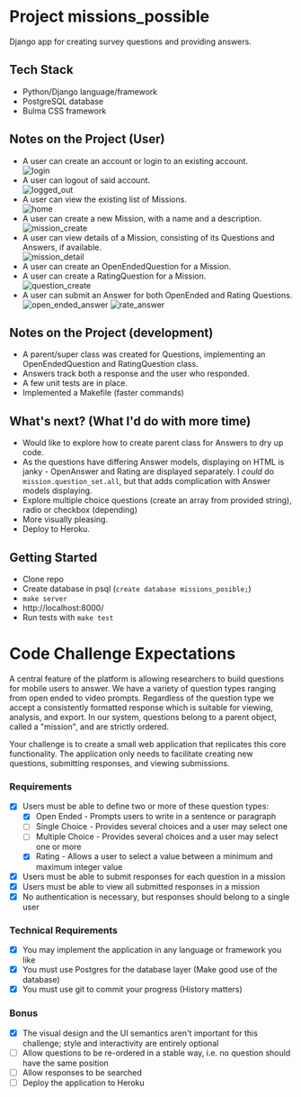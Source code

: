 # Project missions_possible
Django app for creating survey questions and providing answers.


## Tech Stack
- Python/Django language/framework
- PostgreSQL database
- Bulma CSS framework

## Notes on the Project (User)
- A user can create an account or login to an existing account.<br>
![login](https://user-images.githubusercontent.com/21090906/46682503-5591c080-cbb3-11e8-9846-4a13e09af652.png)
- A user can logout of said account.<br>
![logged_out](https://user-images.githubusercontent.com/21090906/46682504-5591c080-cbb3-11e8-8968-e44e54b62cd6.png)
- A user can view the existing list of Missions.<br>
![home](https://user-images.githubusercontent.com/21090906/46682502-5591c080-cbb3-11e8-8a5f-51a5e6a1af98.png)
- A user can create a new Mission, with a name and a description.<br>
![mission_create](https://user-images.githubusercontent.com/21090906/46682626-aa353b80-cbb3-11e8-87ff-82569b3ec1ef.png)
- A user can view details of a Mission, consisting of its Questions and Answers, if available.<br>
![mission_detail](https://user-images.githubusercontent.com/21090906/46682500-5591c080-cbb3-11e8-9c91-72e47579acc8.png)
- A user can create an OpenEndedQuestion for a Mission.
- A user can create a RatingQuestion for a Mission.<br>
![question_create](https://user-images.githubusercontent.com/21090906/46682498-5591c080-cbb3-11e8-8e82-0f6e6287bddb.png)
- A user can submit an Answer for both OpenEnded and Rating Questions.<br>
![open_ended_answer](https://user-images.githubusercontent.com/21090906/46682499-5591c080-cbb3-11e8-9f50-daa64aa18b1d.png)
![rate_answer](https://user-images.githubusercontent.com/21090906/46682497-5591c080-cbb3-11e8-9442-e5ee19528fc2.png)

## Notes on the Project (development)
- A parent/super class was created for Questions, implementing an OpenEndedQuestion and RatingQuestion class.
- Answers track both a response and the user who responded.
- A few unit tests are in place.
- Implemented a Makefile (faster commands)


## What's next? (What I'd do with more time)
- Would like to explore how to create parent class for Answers to dry up code.
- As the questions have differing Answer models, displaying on HTML is janky - OpenAnswer and Rating are displayed separately. I _could_ do `mission.question_set.all`, but that adds complication with Answer models displaying.
- Explore multiple choice questions (create an array from provided string), radio or checkbox (depending)
- More visually pleasing.
- Deploy to Heroku.


## Getting Started
- Clone repo
- Create database in psql (`create database missions_posible;`)
- `make server`
- http://localhost:8000/
- Run tests with `make test`


# Code Challenge Expectations
A central feature of the platform is allowing researchers to build questions for mobile users to answer. We have a variety of question types ranging from open ended to video prompts. Regardless of the question type we accept a consistently formatted response which is suitable for viewing, analysis, and export. In our system, questions belong to a parent object, called a "mission", and are strictly ordered.

Your challenge is to create a small web application that replicates this core functionality. The application only needs to facilitate creating new questions, submitting responses, and viewing submissions.    

### Requirements

- [x] Users must be able to define two or more of these question types:    
    - [x] Open Ended - Prompts users to write in a sentence or paragraph    
    - [ ] Single Choice - Provides several choices and a user may select one    
    - [ ] Multiple Choice - Provides several choices and a user may select one or more    
    - [x] Rating - Allows a user to select a value between a minimum and maximum integer value    
- [x] Users must be able to submit responses for each question in a mission    
- [x] Users must be able to view all submitted responses in a mission    
- [x] No authentication is necessary, but responses should belong to a single user    

### Technical Requirements

- [x] You may implement the application in any language or framework you like
- [x] You must use Postgres for the database layer (Make good use of the database)
- [x] You must use git to commit your progress (History matters)

### Bonus

- [x] The visual design and the UI semantics aren't important for this challenge; style and interactivity are entirely optional    
- [ ] Allow questions to be re-ordered in a stable way, i.e. no question should have the same position    
- [ ] Allow responses to be searched    
- [ ] Deploy the application to Heroku
